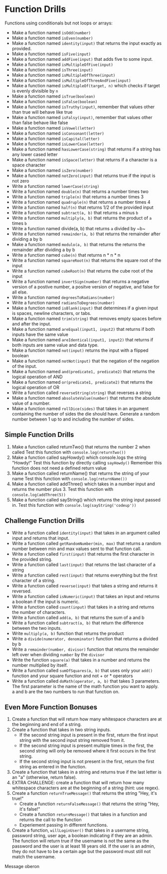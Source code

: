 # Function Drills
Functions using conditionals but not loops or arrays:
- Make a function named `isOdd(number)`
- Make a function named `isEven(number)`
- Make a function named `identity(input)` that returns the input exactly as
  provided.
- Make a function named `isFive(input)`
- Make a function named `addFive(input)` that adds five to some input.
- Make a function named `isMultipleOfFive(input)`
- Make a function named `isThree(input)`
- Make a function named `isMultipleOfThree(input)`
- Make a function named `isMultipleOfThreeAndFive(input)`
- Make a function named `isMultipleOf(target, n)` which checks if target is
  evenly divisible by `n`
- Make a function named `isTrue(boolean)`
- Make a function named `isFalse(boolean)`
- Make a function named `isTruthy(input)`, remember that values other than true
  will behave like true
- Make a function named `isFalsy(input)`, remember that values other than false
  behave like false
- Make a function named `isVowel(letter)`
- Make a function named `isConsonant(letter)`
- Make a function named `isCapital(letter)`
- Make a function named `isLowerCase(letter)`
- Make a function named `hasLowerCase(string)` that returns if a string has any
  lower cased letter
- Make a function named `isSpace(letter)` that returns if a character is a space
  character
- Make a function named `isZero(number)`
- Make a function named `notZero(input)` that returns true if the input is not
  zero
- Write a function named `lowerCase(string)`
- Write a function named `double(n)` that returns a number times two
- Write a function named `triple(n)` that returns a number times 3
- Write a function named `quadruple(n)` that returns a number times 4
- Write a function named `half(n)` that returns 1/2 of the provided input
- Write a function named `subtract(a, b)` that returns `a` minus `b`
- Write a function named `multiply(a, b)` that returns the product of `a` times
  `b`
- Write a function named divide(a, b) that returns `a` divided by ~b~
- Write a function named `remainder(a, b)` that returns the remainder after
  dividing a by b
- Make a function named `modulo(a, b)` that returns the returns the remainder
  after dividing a by b
- Write a function named `cube(n)` that returns n * n * n
- Write a function named `squareRoot(n)` that returns the square root of the
  input
- Write a function named `cubeRoot(n)` that returns the cube root of the input
- Write a function named `invertSign(number)` that returns a negative version of
  a postive number, a positve version of negative, and false for all else.
- Write a function named `degreesToRadians(number)`
- Write a function named `radiansToDegrees(number)`
- Make a function named `isBlank(input)` that determines if a given input is
  spaces, newline characters, or tabs.
- Make a function named `trim(string)` that removes empty spaces before and
  after the input.
- Make a function named `areEqual(input1, input2)` that returns if both inputs
  have the same value
- Make a function named `areIdentical(input1, input2)` that returns if both
  inputs are same value and data type.
- Make a function named `not(input)` returns the input with a flipped boolean
- Make a function named `notNot(input)` that the negation of the negation of the
  input.
- Make a function named `and(predicate1, predicate2)` that returns the logical
  operation of AND
- Make a function named `or(predicate1, predicate2)` that returns the logical
  operation of OR
- Write a function called `reverseString(string)` that reverses a string
- Make a function named `absoluteValue(number)` that returns the absolute value
  of a number.
- Make a function named `rollDice(sides)` that takes in an argument containing
  the number of sides the die should have. Generate a random number between 1 up
  to and including the number of sides.
## Simple Function Drills
1. Make a function called returnTwo() that returns the number 2 when called
   Test this function with `console.log(returnTwo())`
1. Make a function called sayHowdy() which console.logs the string "Howdy!"
   Test this function by directly calling `sayHowdy()`
   Remember this function does not need a defined return value
1. Make a function called returnName() that returns the string of your name
   Test this function with `console.log(returnName())`
1. Make a function called addThree() which takes in a number input and returns the number plus 3.
   Test this function with `console.log(addThree(5))`
1. Make a function called sayString() which returns the string input passed in.
   Test this function with `console.log(sayString('codeup'))`
## Challenge Function Drills
- Write a function called `identity(input)` that takes in an argument called
  input and returns that input.
- Write a function called `getRandomNumber(min, max)` that returns a random
  number between min and max values sent to that function call.
- Write a function called `first(input)` that returns the first character in the
  provided string.
- Write a function called `last(input)` that returns the last character of a
  string
- Write a function called `rest(input)` that returns everything but the first
  character of a string.
- Write a function called `reverse(input)` that takes a string and returns it
  reversed.
- Write a function called `isNumeric(input)` that takes an input and returns a
  boolean if the input is numeric.
- Write a function called `count(input)` that takes in a string and returns the
  number of characters.
- Write a function called `add(a, b)` that returns the sum of a and b
- Write a function called `subtract(a, b)` that return the difference between
  the two inputs.
- Write `multiply(a, b)` function that returns the product
- Write a `divide(numerator, denominator)` function that returns a divided by b
- Write a `remainder(number, divisor)` function that returns the remainder left
  over when dividing `number` by the `divisor`
- Write the function `square(a)` that takes in a number and returns the number
  multiplied by itself.
- Write a function called `sumOfSquares(a, b)` that uses only your `add()` function
  and your square function and not + or * operators
- Write a function called `doMath(operator, a, b)` that takes 3 parameters. The
  first parameter is the name of the math function you want to apply. a and b
  are the two numbers to run that function on.
## Even More Function Bonuses
1. Create a function that will return how many whitespace characters are at the
   beginning and end of a string.
1. Create a function that takes in two string inputs.
    - If the second string input is present in the first, return the first input
      string with the second input string removed from it.
    - If the second string input is present multiple times in the first, the
      second string will only be removed where it first occurs in the first
      string.
    - If the second string input is not present in the first, return the first
      string as entered in the function.
1. Create a function that takes in a string and returns true if the last letter
   is an "a" (otherwise, return false).
1. EXTRA CHALLENGE: create a function that will return how many whitespace
   characters are at the beginning of a string (hint: use regex).
1. Create a function `returnTrueMessage()` that returns the string "Hey, it's true!"
    - Create a function `returnFalseMessage()` that returns the string "Hey, it's false!"
    - Create a function `returnMessage()` that takes in a function and returns the call to the function
    - Experiement passing in different functions.
1. Create a function, `willLoginUser()` that takes in a username string,
   password string, user age, a boolean indicating if they are an admin.
   The function will return true if the username is not the same as the
   password and the user is at least 18 years old. If the user is an admin,
   they do not have to be a certain age but the password must still not match
   the username.







Message oberon












